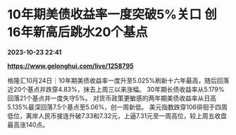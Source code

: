 # 10年期美债收益率一度突破5%关口 创16年新高后跳水20个基点

**2023-10-23 22:41**

**https://www.gelonghui.com/live/1258795**

格隆汇10月24日｜10年期美债收益率一度升至5.025%刷新十六年最高，随后回落近20个基点并跌穿4.83%，抹去上周三以来涨幅。 30年期长债收益率从5.179%回落21个基点并一度失守5%。 对货币政策更敏感的两年期美债收益率从日高5.135%最深回落7.5个基点至5.06%，创一周新低。 美元指数跌穿106徘徊于四周低位，离岸人民币接连升破7.33和7.32元，上逼7.31元至一周高位，较上周五收盘最高涨140点。